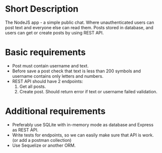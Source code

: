 # Short Description
The NodeJS app - a simple public chat. Where unauthenticated users can post text and everyone else can read them.
Posts stored in database, and users can get or create posts by using REST API.

# Basic requirements
- Post must contain username and text.
- Before save a post check that text is less than 200 symbols and username contains only letters and numbers.
- REST API should have 2 endpoints:
  1. Get all posts.
  2. Create post. Should return error if text or username failed validation.

# Additional requirements
- Preferably use SQLite with in-memory mode as database and Express as REST API.
- Write tests for endpoints, so we can easily make sure that API is work. (or add a postman collection)
- Use Sequelize or another ORM.

